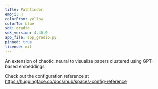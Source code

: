 ```yaml
---
title: Pathfinder
emoji: 🔎
colorFrom: yellow
colorTo: blue
sdk: gradio
sdk_version: 4.40.0
app_file: app_gradio.py
pinned: true
license: mit
---
```


An extension of chaotic_neural to visualize papers clustered using GPT-based embeddings

Check out the configuration reference at https://huggingface.co/docs/hub/spaces-config-reference
